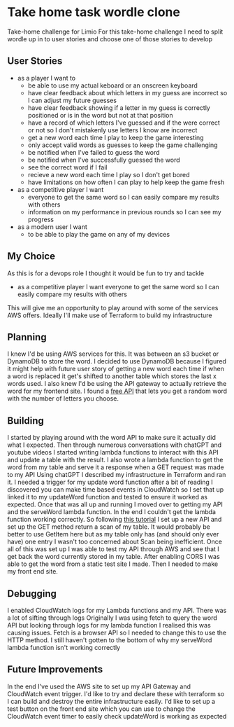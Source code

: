 # Take home task wordle clone
Take-home challenge for Limio
For this take-home challenge I need to split wordle up in to user stories and choose one of those stories to develop


## User Stories

- as a player I want to 
    - be able to use my actual keboard or an onscreen keyboard
    - have clear feedback about which letters in my guess are incorrect so I can adjust my future guesses
    - have clear feedback showing if a letter in my guess is correctly positioned or is in the word but not at that position
    - have a record of which letters I've guessed and if the were correct or not so I don't mistakenly use letters I know are incorrect
    - get a new word each time I play to keep the game interesting
    - only accept valid words as guesses to keep the game challenging
    - be notified when I've failed to guess the word
    - be notified when I've successfully guessed the word
    - see the correct word if I fail
    - recieve a new word each time I play so I don't get bored
    - have limitations on how often I can play to help keep the game fresh
- as a competitive player I want 
    - everyone to get the same word so I can easily compare my results with others
    - information on my performance in previous rounds so I can see my progress
- as a modern user I want
    - to be able to play the game on any of my devices

## My Choice
As this is for a devops role I thought it would be fun to try and tackle

- as a competitive player I want everyone to get the same word so I can easily compare my results with others

This will give me an opportunity to play around with some of the services AWS offers.
Ideally I'll make use of Terraform to build my infrastructure

## Planning
I knew I'd be using AWS services for this. It was between an s3 bucket or DynamoDB to store the word. I decided to use DynamoDB because I figured it might help with future user story of getting a new word each time if when a word is replaced it get's shifted to another table which stores the last x words used.
I also knew I'd be using the API gateway to actually retrieve the word for my frontend site.
I found a [free API](https://random-word-api.vercel.app/) that lets you get a random word with the number of letters you choose.

## Building
I started by playing around with the word API to make sure it actually did what I expected. Then through numerous conversations with chatGPT and youtube videos I started writing lambda functions to interact with this API and update a table with the result.
I also wrote a lambda function to get the word from my table and serve it a response when a GET request was made to my API
Using chatGPT I described my infrastructure in Terraform and ran it.
I needed a trigger for my update word function after a bit of reading I discovered you can make time based events in CloudWatch so I set that up linked it to my updateWord function and tested to ensure it worked as expected.
Once that was all up and running I moved over to getting my API and the serveWord lambda function. In the end I couldn't get the lambda function working correctly. So following [this tutorial](https://github.com/mwittenbols/How-to-integrate-your-static-website-with-DynamoDB-without-using-Lambda) I set up a new API and set up the GET method return a scan of my table. It would probably be better to use GetItem here but as my table only has (and should only ever have) one entry I wasn't too concerned about Scan being inefficient.
Once all of this was set up I was able to test my API through AWS and see that I get back the word currently stored in my table. After enabling CORS I was able to get the word from a static test site I made.
Then I needed to make my front end site.
## Debugging
I enabled CloudWatch logs for my Lambda functions and my API. There was a lot of sifting through logs
Originally I was using fetch to query the word API but looking through logs for my lambda function I realised this was causing issues. Fetch is a browser API so I needed to change this to use the HTTP method.
I still haven't gotten to the bottom of why my serveWord lambda function isn't working correctly

## Future Improvements
In the end I've used the AWS site to set up my API Gateway and CloudWatch event trigger. I'd like to try and declare these with terraform so I can build and destroy the entire infrastructure easily.
I'd like to set up a test button on the front end site which you can use to change the CloudWatch event timer to easily check updateWord is working as expected